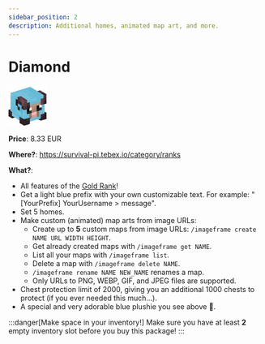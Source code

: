 ```yaml
---
sidebar_position: 2
description: Additional homes, animated map art, and more.
---
```


# Diamond
![11520](a20583f19a03490c1efa4506a593985e948ec25c.jpg)

**Price**: 8.33 EUR

**Where?**: https://survival-pi.tebex.io/category/ranks

**What?**:
- All features of the [Gold Rank](gold.md)!
- Get a light blue prefix with your own customizable text. For example: "[YourPrefix] YourUsername > message".
- Set 5 homes.
- Make custom (animated) map arts from image URLs:
    - Create up to **5** custom maps from image URLs: `/imageframe create NAME URL WIDTH HEIGHT`. 
    - Get already created maps with `/imageframe get NAME`. 
    - List all your maps with `/imageframe list`. 
    - Delete a map with `/imageframe delete NAME`. 
    - `/imageframe rename NAME NEW_NAME` renames a map. 
    - Only URLs to PNG, WEBP, GIF, and JPEG files are supported.
- Chest protection limit of 2000, giving you an additional 1000 chests to protect (if you ever needed this much...).
- A special and very adorable blue plushie you see above 🥹.

:::danger[Make space in your inventory!]
Make sure you have at least **2** empty inventory slot before you buy this package!
:::